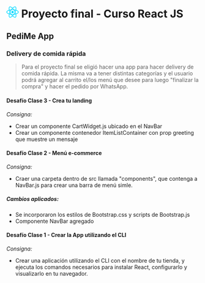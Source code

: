 # <img src="https://raw.githubusercontent.com/FacuMasino/FacuMasino/main/assets/react-js.png" width="32"/> Proyecto final - Curso React JS
## PediMe App
### Delivery de comida rápida
> Para el proyecto final se eligió hacer una app para hacer delivery de comida rápida. La misma va a tener distintas categorías y el usuario podrá agregar al carrito el/los menú que desee para luego "finalizar la compra" y hacer el pedido por WhatsApp.

#### Desafío Clase 3 - Crea tu landing
*Consigna:*
- Crear un componente CartWidget.js ubicado en el NavBar
- Crear un componente contenedor ItemListContainer con prop greeting que muestre un mensaje

#### Desafío Clase 2 - Menú e-commerce
*Consigna:*
- Craer una carpeta dentro de src llamada "components", que contenga a NavBar.js para crear una barra de menú simle.

##### Cambios aplicados:
- Se incorporaron los estilos de Bootstrap.css y scripts de Bootstrap.js
- Componente NavBar agregado

#### Desafío Clase 1 - Crear la App utilizando el CLI
*Consigna:*
- Crear una aplicación utilizando el CLI con el nombre de tu tienda, y ejecuta los comandos necesarios para instalar React, configurarlo y visualizarlo en tu navegador.